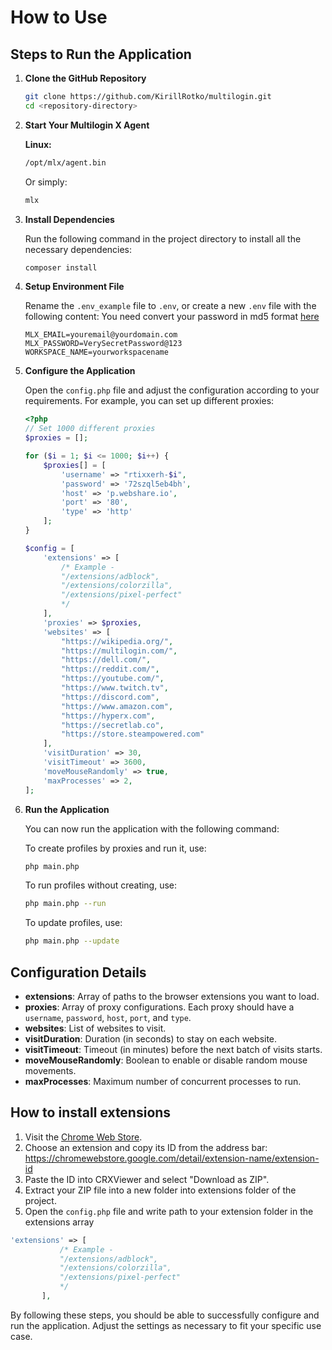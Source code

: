 # How to Use

## Steps to Run the Application

1. **Clone the GitHub Repository**

   ```bash
   git clone https://github.com/KirillRotko/multilogin.git
   cd <repository-directory>
   ```

2. **Start Your Multilogin X Agent**

   **Linux:**
   ```bash
   /opt/mlx/agent.bin
   ```
   Or simply:
   ```bash
   mlx
   ```

3. **Install Dependencies**

   Run the following command in the project directory to install all the necessary dependencies:
   ```bash
   composer install
   ```

4. **Setup Environment File**

   Rename the `.env_example` file to `.env`, or create a new `.env` file with the following content:
   You need convert your password in md5 format [here](https://www.md5hashgenerator.com)
   
   ```env
   MLX_EMAIL=youremail@yourdomain.com
   MLX_PASSWORD=VerySecretPassword@123
   WORKSPACE_NAME=yourworkspacename
   ```

5. **Configure the Application**

   Open the `config.php` file and adjust the configuration according to your requirements. For example, you can set up different proxies:

   ```php
   <?php
   // Set 1000 different proxies
   $proxies = [];

   for ($i = 1; $i <= 1000; $i++) {
       $proxies[] = [
           'username' => "rtixxerh-$i",
           'password' => '72szql5eb4bh',
           'host' => 'p.webshare.io',
           'port' => '80',
           'type' => 'http'
       ];
   }

   $config = [
       'extensions' => [
           /* Example - 
           "/extensions/adblock",
           "/extensions/colorzilla",
           "/extensions/pixel-perfect" 
           */
       ],
       'proxies' => $proxies,
       'websites' => [
           "https://wikipedia.org/",
           "https://multilogin.com/",
           "https://dell.com/",
           "https://reddit.com/",
           "https://youtube.com/",
           "https://www.twitch.tv",
           "https://discord.com",
           "https://www.amazon.com",
           "https://hyperx.com",
           "https://secretlab.co",
           "https://store.steampowered.com"
       ],
       'visitDuration' => 30,
       'visitTimeout' => 3600,
       'moveMouseRandomly' => true,
       'maxProcesses' => 2,
   ];
   ```

6. **Run the Application**

   You can now run the application with the following command:

   To create profiles by proxies and run it, use:

   ```bash
   php main.php
   ```

   To run profiles without creating, use:

   ```bash
   php main.php --run
   ```

   To update profiles, use:

   ```bash
   php main.php --update
   ```

## Configuration Details

- **extensions**: Array of paths to the browser extensions you want to load.
- **proxies**: Array of proxy configurations. Each proxy should have a `username`, `password`, `host`, `port`, and `type`.
- **websites**: List of websites to visit.
- **visitDuration**: Duration (in seconds) to stay on each website.
- **visitTimeout**: Timeout (in minutes) before the next batch of visits starts.
- **moveMouseRandomly**: Boolean to enable or disable random mouse movements.
- **maxProcesses**: Maximum number of concurrent processes to run.

## How to install extensions

1. Visit the [Chrome Web Store](https://chromewebstore.google.com/?hl=en-GB).
2. Choose an extension and copy its ID from the address bar: https://chromewebstore.google.com/detail/extension-name/extension-id
3. Paste the ID into CRXViewer and select "Download as ZIP".
4. Extract your ZIP file into a new folder into extensions folder of the project. 
5. Open the `config.php` file and write path to your extension folder in the extensions array

```php
'extensions' => [
           /* Example - 
           "/extensions/adblock",
           "/extensions/colorzilla",
           "/extensions/pixel-perfect" 
           */
       ],
```

By following these steps, you should be able to successfully configure and run the application. Adjust the settings as necessary to fit your specific use case.
